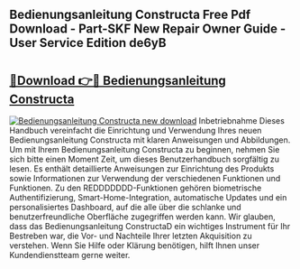 ## Bedienungsanleitung Constructa Free Pdf Download - Part-SKF New Repair Owner Guide - User Service Edition de6yB

# <h2><a href="http://df2ueg1.blite.top/?on=Bedienungsanleitung+Constructa">🔗Download 👉🔴 Bedienungsanleitung Constructa</a></h2>

[![Bedienungsanleitung Constructa new download](https://i.imgur.com/lujVjoI.png)](http://df2ueg1.blite.top/?on=Bedienungsanleitung+Constructa)
Inbetriebnahme Dieses Handbuch vereinfacht die Einrichtung und Verwendung Ihres neuen Bedienungsanleitung Constructa mit klaren Anweisungen und Abbildungen. Um mit Ihrem Bedienungsanleitung Constructa zu beginnen, nehmen Sie sich bitte einen Moment Zeit, um dieses Benutzerhandbuch sorgfältig zu lesen. Es enthält detaillierte Anweisungen zur Einrichtung des Produkts sowie Informationen zur Verwendung der verschiedenen Funktionen und Funktionen. Zu den REDDDDDDD-Funktionen gehören biometrische Authentifizierung, Smart-Home-Integration, automatische Updates und ein personalisiertes Dashboard, auf die alle über die schlanke und benutzerfreundliche Oberfläche zugegriffen werden kann. Wir glauben, dass das Bedienungsanleitung ConstructaD ein wichtiges Instrument für Ihr Bestreben war, die Vor- und Nachteile Ihrer letzten Akquisition zu verstehen. Wenn Sie Hilfe oder Klärung benötigen, hilft Ihnen unser Kundendienstteam gerne weiter.
